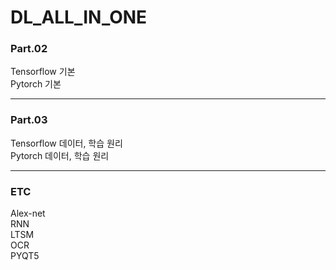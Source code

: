 # DL_ALL_IN_ONE

### Part.02
Tensorflow 기본 <br/>
Pytorch 기본 <br/>

-------------
### Part.03
Tensorflow 데이터, 학습 원리 <br/>
Pytorch 데이터, 학습 원리 <br/>

-------------
### ETC
Alex-net <br/>
RNN <br/>
LTSM <br/>
OCR <br/>
PYQT5 <br/>
